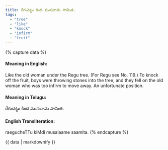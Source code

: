 ```yaml
---
title: రేగుచెట్టు కింది ముసలామె సామిత.
tags:
  - "tree"
  - "like"
  - "knock"
  - "infirm"
  - "fruit"
---
```


{% capture data %}
#### Meaning in English:
Like the old woman under the Regu tree.
(For Regu see No. 119.)
To knock off the fruit, boys were throwing stones into the tree, and they fell on the old woman who was too infirm to move away.
An unfortunate position.

#### Meaning in Telugu:
రేగుచెట్టు కింది ముసలామె సామిత.

#### English Transliteration:
raegucheTTu kiMdi musalaame saamita.
{% endcapture %}

<div class="notice">{{ data | markdownify }}</div>

